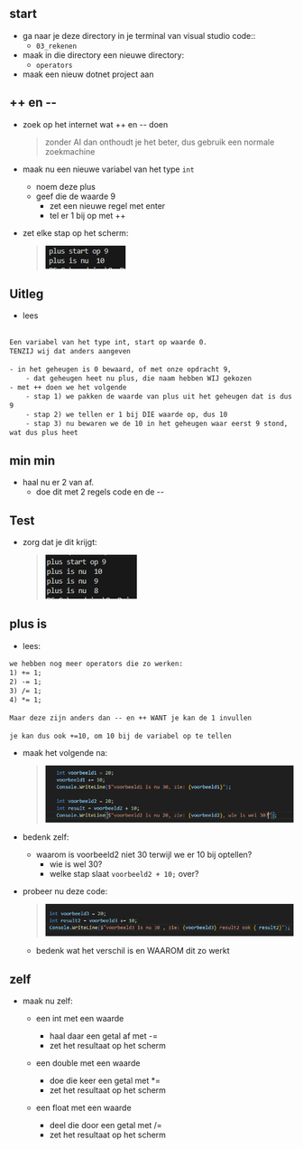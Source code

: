 
## start

- ga naar je deze directory in je terminal van visual studio code::
    - `03_rekenen`
- maak in die directory een nieuwe directory:
    - `operators`
- maak een nieuw dotnet project aan

## ++ en --

- zoek op het internet wat ++ en -- doen
    > zonder AI dan onthoudt je het beter, dus gebruik een normale zoekmachine

- maak nu een nieuwe variabel van het type `int`
    - noem deze plus
    - geef die de waarde 9
        - zet een nieuwe regel met enter
        - tel er 1 bij op met ++


- zet elke stap op het scherm:
    > ![](img/plus.PNG)

## Uitleg

- lees

```

Een variabel van het type int, start op waarde 0.
TENZIJ wij dat anders aangeven

- in het geheugen is 0 bewaard, of met onze opdracht 9, 
    - dat geheugen heet nu plus, die naam hebben WIJ gekozen
- met ++ doen we het volgende
    - stap 1) we pakken de waarde van plus uit het geheugen dat is dus 9
    - stap 2) we tellen er 1 bij DIE waarde op, dus 10
    - stap 3) nu bewaren we de 10 in het geheugen waar eerst 9 stond, wat dus plus heet

```

## min min

- haal nu er 2 van af.
    - doe dit met 2 regels code en de --

## Test

- zorg dat je dit krijgt:
    > ![](img/plusminmin.PNG)

## plus is

- lees:
```
we hebben nog meer operators die zo werken:
1) += 1;
2) -= 1;
3) /= 1;
4) *= 1;

Maar deze zijn anders dan -- en ++ WANT je kan de 1 invullen

je kan dus ook +=10, om 10 bij de variabel op te tellen
```

- maak het volgende na:
    > ![](img/voorbeeld.PNG)

- bedenk zelf:
    - waarom is voorbeeld2 niet 30 terwijl we er 10 bij optellen?
        - wie is wel 30?
        - welke stap slaat ```voorbeeld2 + 10;``` over?

- probeer nu deze code:
    > ![](img/result2is30.PNG)
    - bedenk wat het verschil is en WAAROM dit zo werkt

## zelf

- maak nu zelf:
    - een int met een waarde
        - haal daar een getal af met -=
        - zet het resultaat op het scherm

        
    - een double met een waarde
        - doe die keer een getal met *=
        - zet het resultaat op het scherm

    - een float met een waarde
        - deel die door een getal met /=
        - zet het resultaat op het scherm
